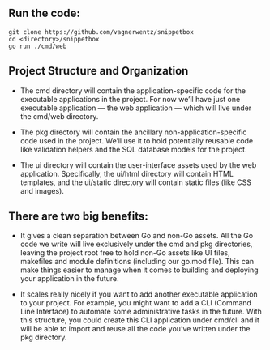 ## Run the code:
```
git clone https://github.com/vagnerwentz/snippetbox
cd <directory>/snippetbox
go run ./cmd/web
```

## Project Structure and Organization

* The cmd directory will contain the application-specific code for the executable applications in the project. For now we’ll have just one executable application — the web application — which will live under the cmd/web directory.

* The pkg directory will contain the ancillary non-application-specific code used in the project. We’ll use it to hold potentially reusable code like validation helpers and the SQL database models for the project.

* The ui directory will contain the user-interface assets used by the web application. Specifically, the ui/html directory will contain HTML templates, and the ui/static directory will contain static files (like CSS and images).

## There are two big benefits:

* It gives a clean separation between Go and non-Go assets. All the Go code we write will live exclusively under the cmd and pkg directories, leaving the project root free to hold non-Go assets like UI files, makefiles and module definitions (including our go.mod file). This can make things easier to manage when it comes to building and deploying your application in the future.

* It scales really nicely if you want to add another executable application to your project. For example, you might want to add a CLI (Command Line Interface) to automate some administrative tasks in the future. With this structure, you could create this CLI application under cmd/cli and it will be able to import and reuse all the code you’ve written under the pkg directory.